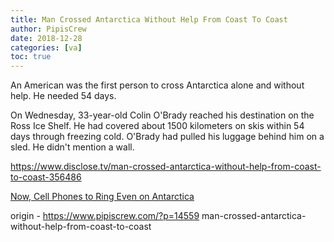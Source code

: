 ```yaml
---
title: Man Crossed Antarctica Without Help From Coast To Coast
author: PipisCrew
date: 2018-12-28
categories: [va]
toc: true
---
```


An American was the first person to cross Antarctica alone and without help. He needed 54 days.

On Wednesday, 33-year-old Colin O'Brady reached his destination on the Ross Ice Shelf. He had covered about 1500 kilometers on skis within 54 days through freezing cold. O'Brady had pulled his luggage behind him on a sled. He didn't mention a wall.

https://www.disclose.tv/man-crossed-antarctica-without-help-from-coast-to-coast-356486

[Now, Cell Phones to Ring Even on Antarctica](https://www.ndtv.com/world-news/now-cell-phones-to-ring-even-on-antarctica-577046)

origin - https://www.pipiscrew.com/?p=14559 man-crossed-antarctica-without-help-from-coast-to-coast